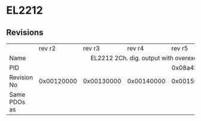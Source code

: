 # EL2212

## Revisions
<table>
<tr>
<td></td>
<td>rev r2</td>
<td>rev r3</td>
<td>rev r4</td>
<td>rev r5</td>
<td>rev r6</td>
<td>rev r7</td>
<td>rev r8</td>
</tr>
<tr>
<td>Name</td>
<td colspan=7 align="center">EL2212 2Ch. dig. output with overexcitation (24V DC, 2.5A, 10A Peak)</td>
</tr>
<tr>
<td>PID</td>
<td colspan=7 align="center">0x08a43052</td>
</tr>
<tr>
<td>Revision No</td>
<td>0x00120000</td>
<td>0x00130000</td>
<td>0x00140000</td>
<td>0x00150000</td>
<td>0x00160000</td>
<td>0x00170000</td>
<td>0x00180000</td>
</tr>
<tr>
<td>Same PDOs as</td>
<td colspan=7 align="center"></td>
</tr>
</table>
